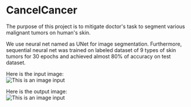 # CancelCancer

The purpose of this project is to mitigate doctor's task to segment various malignant tumors on human's skin.

We use neural net named as UNet for image segmentation. Furthermore, sequential neural net was trained on labeled dataset of 9 types of skin tumors for 30 epochs and achieved almost 80% of accuracy on test dataset.

Here is the input image:  
![This is an image input](https://github.com/SamandarYokubov/CancelCancer/blob/main/photos/1751453_in.bmp)


Here is the output image:  
![This is an image input](https://github.com/SamandarYokubov/CancelCancer/blob/main/photos/model_1751453_out.jpg)
